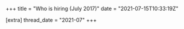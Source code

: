 +++
title = "Who is hiring (July 2017)"
date = "2021-07-15T10:33:19Z"

[extra]
thread_date = "2021-07"
+++

